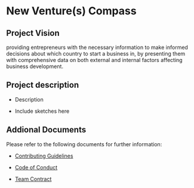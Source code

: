 # New Venture(s) Compass

## Project Vision
providing entrepreneurs with the necessary information to make informed decisions about which country to start a business in, by presenting them with comprehensive data on both external and internal factors affecting business development.

## Project description
- Description

- Include sketches here

## Addional Documents 
Please refer to the following documents for further information:

- [Contributing Guidelines](https://github.com/sahaavi/New-Venture-s-Compass/blob/main/docs/CONTRIBUTING.md)

- [Code of Conduct](https://github.com/sahaavi/New-Venture-s-Compass/blob/main/docs/CODE_OF_CONDUCT.md)

- [Team Contract](https://github.com/sahaavi/New-Venture-s-Compass/blob/main/docs/team-contract.md)

